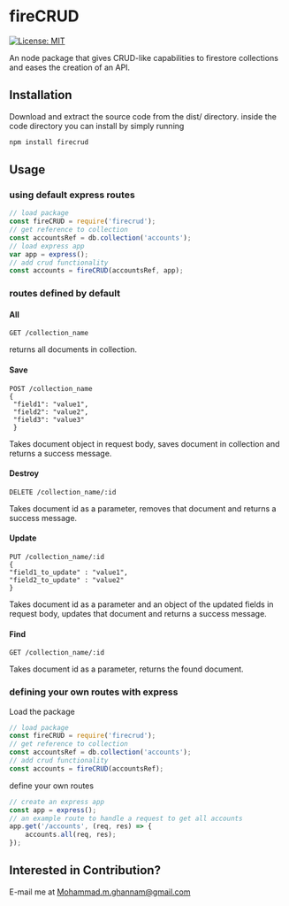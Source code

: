 # fireCRUD
[![License: MIT](https://img.shields.io/badge/License-MIT-yellow.svg)](https://opensource.org/licenses/MIT)

An node package that gives CRUD-like capabilities to firestore collections and eases the creation of an API.


## Installation
Download and extract the source code from the dist/ directory.
inside the code directory you can install by simply running
``` BASH
npm install firecrud
```

## Usage
### using default express routes
```javascript
// load package
const fireCRUD = require('firecrud');
// get reference to collection
const accountsRef = db.collection('accounts');
// load express app
var app = express();
// add crud functionality
const accounts = fireCRUD(accountsRef, app);
```

### routes defined by default
#### All
``` HTTP
GET /collection_name
```
returns all documents in collection.
#### Save
``` HTTP
POST /collection_name
{
 "field1": "value1",
 "field2": "value2",
 "field3": "value3"
 }
```
Takes document object in request body, saves document in collection and returns a success message.
#### Destroy
``` HTTP
DELETE /collection_name/:id
```
Takes document id as a parameter, removes that document and returns a success message.
#### Update
``` HTTP
PUT /collection_name/:id
{
"field1_to_update" : "value1",
"field2_to_update" : "value2"
}
```
Takes document id as a parameter and an object of the updated fields in request body, updates that document and returns a success message.
#### Find
``` HTTP
GET /collection_name/:id
```
Takes document id as a parameter, returns the found document.



### defining your own routes with express 
Load the package
```javascript
// load package
const fireCRUD = require('firecrud');
// get reference to collection
const accountsRef = db.collection('accounts');
// add crud functionality
const accounts = fireCRUD(accountsRef);
```
define your own routes
```javascript
// create an express app
const app = express();
// an example route to handle a request to get all accounts
app.get('/accounts', (req, res) => {
    accounts.all(req, res);
});
```

## Interested in Contribution?
E-mail me at Mohammad.m.ghannam@gmail.com
